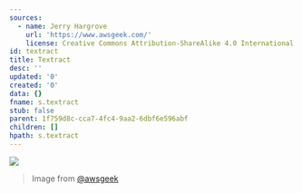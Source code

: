 ```yaml
---
sources:
  - name: Jerry Hargrove
    url: 'https://www.awsgeek.com/'
    license: Creative Commons Attribution-ShareAlike 4.0 International License
id: textract
title: Textract
desc: ''
updated: '0'
created: '0'
data: {}
fname: s.textract
stub: false
parent: 1f759d8c-cca7-4fc4-9aa2-6dbf6e596abf
children: []
hpath: s.textract
---
```

![](/assets/images/Amazon-Textract_en.jpg)

> Image from [@awsgeek](https://www.awsgeek.com/Amazon-Textract/)
